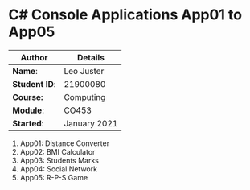 # C# Console Applications App01 to App05
| Author | Details |
| ---- | ---- |
**Name**: | Leo Juster  |
**Student ID**: | 21900080 |
**Course:** | Computing |
**Module**: | CO453     |
**Started**: | January 2021 |    

1. App01: Distance Converter
2. App02: BMI Calculator
3. App03: Students Marks
4. App04: Social Network
5. App05: R-P-S Game
